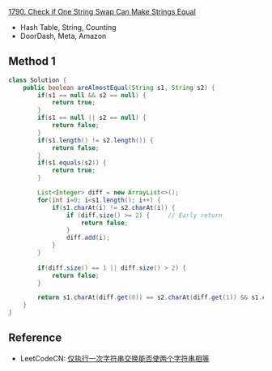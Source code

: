 [1790. Check if One String Swap Can Make Strings Equal](https://leetcode.com/problems/check-if-one-string-swap-can-make-strings-equal/)

* Hash Table, String, Counting
* DoorDash, Meta, Amazon

## Method 1
```java
class Solution {
    public boolean areAlmostEqual(String s1, String s2) {
        if(s1 == null && s2 == null) {
            return true;
        }
        if(s1 == null || s2 == null) {
            return false;
        }
        if(s1.length() != s2.length()) {
            return false;
        }
        if(s1.equals(s2)) {
            return true;
        }

        List<Integer> diff = new ArrayList<>();
        for(int i=0; i<s1.length(); i++) {
            if(s1.charAt(i) != s2.charAt(i)) {
                if (diff.size() >= 2) {     // Early return
                    return false;
                }
                diff.add(i);
            }
        }
        
        if(diff.size() == 1 || diff.size() > 2) {
            return false;
        }

        return s1.charAt(diff.get(0)) == s2.charAt(diff.get(1)) && s1.charAt(diff.get(1)) == s2.charAt(diff.get(0));
    }
}
```


## Reference
* LeetCodeCN: [仅执行一次字符串交换能否使两个字符串相等](https://leetcode.cn/problems/check-if-one-string-swap-can-make-strings-equal/solutions/1881111/jin-zhi-xing-yi-ci-zi-fu-chuan-jiao-huan-j8si/)